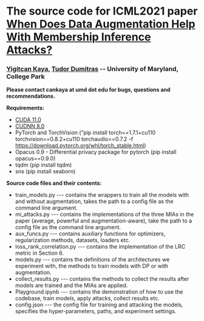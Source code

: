 # The source code for ICML2021 paper [When Does Data Augmentation Help With Membership Inference Attacks?](http://proceedings.mlr.press/v139/kaya21a/kaya21a.pdf)

### [Yigitcan Kaya](http://www.cs.umd.edu/~yigitcan/), [Tudor Dumitras](http://users.umiacs.umd.edu/~tdumitra/) -- University of Maryland, College Park

**Please contact cankaya at umd dot edu for bugs, questions and recommendations.**

**Requirements:**
 * [CUDA 11.0](https://developer.nvidia.com/cuda-11.0-update1-download-archive)
* [CUDNN 8.0](https://developer.nvidia.com/cudnn)
* PyTorch and TorchVision ("pip install torch\==1.7.1+cu110 torchvision\==0.8.2+cu110 torchaudio\==0.7.2 -f https://download.pytorch.org/whl/torch_stable.html)
 * Opacus 0.9 - Differential privacy package for pytorch  (pip install opacus\==0.9.0)
* tqdm (pip install tqdm)
* sns (pip install seaborn)

**Source code files and their contents:**
* train_models.py --- contains the wrappers to train all the models with and without augmentation, takes the path to a config file as the command line argument.
* mi_attacks.py --- contains the implementations of the three MIAs in the paper (average, powerful and augmentation-aware), take the path to a config file as the command line argument.
* aux_funcs.py --- contains auxiliary functions for optimizers, regularization methods, datasets, loaders etc.
* loss_rank_correlation.py --- contains the implementation of the LRC metric in Section 6.
* models.py --- contains the definitions of the architectures we experiment with, the methods to train models with DP or with augmentation.
* collect_results.py --- contains the methods to collect the results after models are trained and the MIAs are applied.
* Playground.ipynb --- contains the demonstration of how to use the codebase, train models, apply attacks, collect results etc.
* config.json --- the config file for training and attacking the models, specifies the hyper-parameters, paths, and experiment settings.

